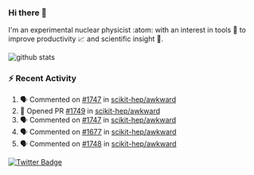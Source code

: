 ### Hi there 👋 

I'm an experimental nuclear physicist :atom: with an interest in tools :wrench: to improve productivity :chart_with_upwards_trend: and scientific insight :telescope:.

![github stats](https://github-readme-stats.vercel.app/api?username=agoose77&show_icons=true&hide_rank=true&hide_title=true&bg_color=30,e76445,904e95&text_color=efe3ec&icon_color=efe3ec)
<!--
**agoose77/agoose77** is a ✨ _special_ ✨ repository because its `README.md` (this file) appears on your GitHub profile.

Here are some ideas to get you started:

- 🔭 I’m currently working on ...
- 🌱 I’m currently learning ...
- 👯 I’m looking to collaborate on ...
- 🤔 I’m looking for help with ...
- 💬 Ask me about ...
- 📫 How to reach me: ...
- 😄 Pronouns: ...
- ⚡ Fun fact: ...
-->

### :zap: Recent Activity
<!--START_SECTION:activity-->
1. 🗣 Commented on [#1747](https://github.com/scikit-hep/awkward/issues/1747) in [scikit-hep/awkward](https://github.com/scikit-hep/awkward)
2. 💪 Opened PR [#1749](https://github.com/scikit-hep/awkward/pull/1749) in [scikit-hep/awkward](https://github.com/scikit-hep/awkward)
3. 🗣 Commented on [#1747](https://github.com/scikit-hep/awkward/issues/1747) in [scikit-hep/awkward](https://github.com/scikit-hep/awkward)
4. 🗣 Commented on [#1677](https://github.com/scikit-hep/awkward/issues/1677) in [scikit-hep/awkward](https://github.com/scikit-hep/awkward)
5. 🗣 Commented on [#1748](https://github.com/scikit-hep/awkward/issues/1748) in [scikit-hep/awkward](https://github.com/scikit-hep/awkward)
<!--END_SECTION:activity-->


[![Twitter Badge](https://img.shields.io/twitter/follow/agoose77?style=flat-square&logo=Twitter&logoColor=white&color=cornflowerblue)](https://twitter.com/agoose77)
